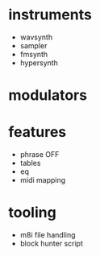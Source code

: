 # instruments

- wavsynth
- sampler
- fmsynth
- hypersynth

# modulators

# features

- phrase OFF
- tables
- eq
- midi mapping

# tooling

- m8i file handling
- block hunter script
